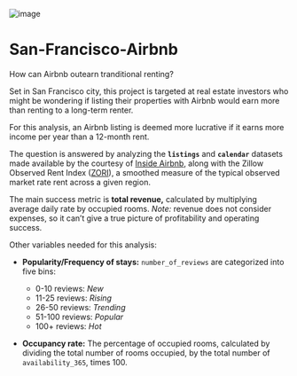 ![image](https://user-images.githubusercontent.com/85826239/197128277-1650bf36-4c70-4ec2-9727-601ef3149cd3.png)

# San-Francisco-Airbnb
How can Airbnb outearn tranditional renting?

Set in San Francisco city, this project is targeted at real estate investors who might be wondering if listing their properties with Airbnb would earn more than renting to a long-term renter.

For this analysis, an Airbnb listing is deemed more lucrative if it earns more income per year than a 12-month rent.

The question is answered by analyzing the **`listings`** and **`calendar`** datasets made available by the courtesy of [Inside Airbnb](http://insideairbnb.com/get-the-data), along with the Zillow Observed Rent Index ([ZORI](https://www.zillow.com/research/data/)), a smoothed measure of the typical observed market rate rent across a given region.

The main success metric is **total revenue,** calculated by multiplying average daily rate by occupied rooms. *Note:* revenue does not consider expenses, so it can’t give a true picture of profitability and operating success.

Other variables needed for this analysis:
- **Popularity/Frequency of stays:** `number_of_reviews` are categorized into five bins:
  
    - 0-10 reviews: *New*
    - 11-25 reviews: *Rising* 
    - 26-50 reviews: *Trending*
    - 51-100 reviews: *Popular* 
    - 100+ reviews: *Hot*
- **Occupancy rate:** The percentage of occupied rooms, calculated by dividing the total number of rooms occupied, by the total number of `availability_365`, times 100.
